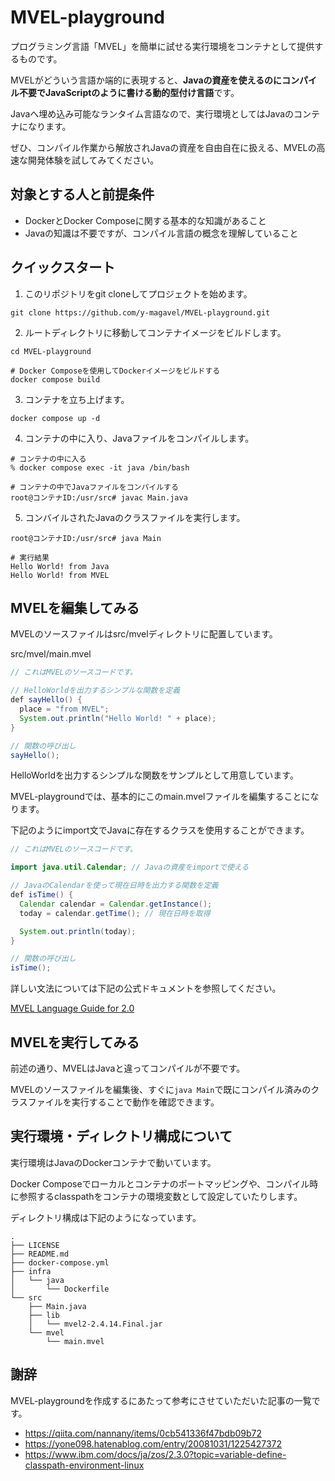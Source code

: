 # MVEL-playground

プログラミング言語「MVEL」を簡単に試せる実行環境をコンテナとして提供するものです。

MVELがどういう言語か端的に表現すると、**Javaの資産を使えるのにコンパイル不要でJavaScriptのように書ける動的型付け言語**です。

Javaへ埋め込み可能なランタイム言語なので、実行環境としてはJavaのコンテナになります。

ぜひ、コンパイル作業から解放されJavaの資産を自由自在に扱える、MVELの高速な開発体験を試してみてください。

## 対象とする人と前提条件
- DockerとDocker Composeに関する基本的な知識があること
- Javaの知識は不要ですが、コンパイル言語の概念を理解していること

## クイックスタート

1. このリポジトリをgit cloneしてプロジェクトを始めます。

```shell
git clone https://github.com/y-magavel/MVEL-playground.git
```

2. ルートディレクトリに移動してコンテナイメージをビルドします。

```shell
cd MVEL-playground
```

```shell
# Docker Composeを使用してDockerイメージをビルドする
docker compose build
```

3. コンテナを立ち上げます。

```shell
docker compose up -d
```

4. コンテナの中に入り、Javaファイルをコンパイルします。

```shell
# コンテナの中に入る
% docker compose exec -it java /bin/bash

# コンテナの中でJavaファイルをコンパイルする
root@コンテナID:/usr/src# javac Main.java
```

5. コンバイルされたJavaのクラスファイルを実行します。

```shell
root@コンテナID:/usr/src# java Main

# 実行結果
Hello World! from Java
Hello World! from MVEL
```

## MVELを編集してみる
MVELのソースファイルはsrc/mvelディレクトリに配置しています。

src/mvel/main.mvel

```java
// これはMVELのソースコードです。

// HelloWorldを出力するシンプルな関数を定義
def sayHello() {
  place = "from MVEL";
  System.out.println("Hello World! " + place);
}

// 関数の呼び出し
sayHello();
```

HelloWorldを出力するシンプルな関数をサンプルとして用意しています。

MVEL-playgroundでは、基本的にこのmain.mvelファイルを編集することになります。

下記のようにimport文でJavaに存在するクラスを使用することができます。

```java
// これはMVELのソースコードです。

import java.util.Calendar; // Javaの資産をimportで使える

// JavaのCalendarを使って現在日時を出力する関数を定義
def isTime() {
  Calendar calendar = Calendar.getInstance();
  today = calendar.getTime(); // 現在日時を取得

  System.out.println(today);
}

// 関数の呼び出し
isTime();
```

詳しい文法については下記の公式ドキュメントを参照してください。

[MVEL Language Guide for 2.0](http://mvel.documentnode.com/)

## MVELを実行してみる

前述の通り、MVELはJavaと違ってコンパイルが不要です。

MVELのソースファイルを編集後、すぐに`java Main`で既にコンパイル済みのクラスファイルを実行することで動作を確認できます。

## 実行環境・ディレクトリ構成について

実行環境はJavaのDockerコンテナで動いています。

Docker Composeでローカルとコンテナのポートマッピングや、コンパイル時に参照するclasspathをコンテナの環境変数として設定していたりします。

ディレクトリ構成は下記のようになっています。

```shell
.
├── LICENSE
├── README.md
├── docker-compose.yml
├── infra
│   └── java
│       └── Dockerfile
└── src
    ├── Main.java
    ├── lib
    │   └── mvel2-2.4.14.Final.jar
    └── mvel
        └── main.mvel
```

## 謝辞
MVEL-playgroundを作成するにあたって参考にさせていただいた記事の一覧です。

- https://qiita.com/nannany/items/0cb541336f47bdb09b72
- https://yone098.hatenablog.com/entry/20081031/1225427372
- https://www.ibm.com/docs/ja/zos/2.3.0?topic=variable-define-classpath-environment-linux
